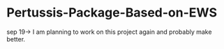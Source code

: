 # Pertussis-Package-Based-on-EWS

sep 19-> I am planning to work on this project again and probably make better.
